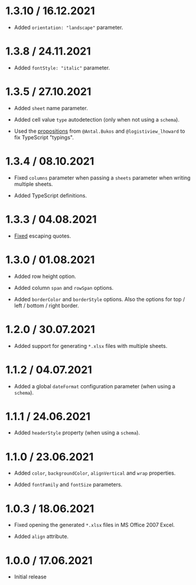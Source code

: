 1.3.10 / 16.12.2021
==================

* Added `orientation: "landscape"` parameter.

1.3.8 / 24.11.2021
==================

* Added `fontStyle: "italic"` parameter.

1.3.5 / 27.10.2021
==================

* Added `sheet` name parameter.

* Added cell value `type` autodetection (only when not using a `schema`).

* Used the [propositions](https://gitlab.com/catamphetamine/write-excel-file/-/issues/4) from `@Antal.Bukos` and `@logistiview_lhoward` to fix TypeScript "typings".

1.3.4 / 08.10.2021
==================

* Fixed `columns` parameter when passing a `sheets` parameter when writing multiple sheets.

* Added TypeScript definitions.

1.3.3 / 04.08.2021
==================

* [Fixed](https://gitlab.com/catamphetamine/write-excel-file/-/issues/1) escaping quotes.

1.3.0 / 01.08.2021
==================

* Added row height option.

* Added column `span` and `rowSpan` options.

* Added `borderColor` and `borderStyle` options. Also the options for top / left / bottom / right border.

1.2.0 / 30.07.2021
==================

* Added support for generating `*.xlsx` files with multiple sheets.

1.1.2 / 04.07.2021
==================

* Added a global `dateFormat` configuration parameter (when using a `schema`).

1.1.1 / 24.06.2021
==================

* Added `headerStyle` property (when using a `schema`).

1.1.0 / 23.06.2021
==================

* Added `color`, `backgroundColor`, `alignVertical` and `wrap` properties.

* Added `fontFamily` and `fontSize` parameters.

1.0.3 / 18.06.2021
==================

* Fixed opening the generated `*.xlsx` files in MS Office 2007 Excel.

* Added `align` attribute.

1.0.0 / 17.06.2021
==================

* Initial release